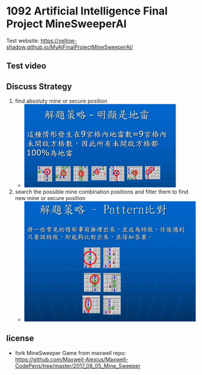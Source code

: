 # 1092 Artificial Intelligence Final Project MineSweeperAI
Test website: https://yellow-shadow.github.io/MyAIFinalProjectMineSweeperAI/

## Test video

## Discuss Strategy
1. find absoluty mine or secure position
    - ![strategy1](images/strategy1.jpg)
2. search the possible mine combination positions and filter them to find new mine or secure position
    - ![strategy2](images/strategy2.jpg)
## license
- fork MineSweeper Game from maxwell repo: https://github.com/Maxwell-Alexius/Maxwell-CodePens/tree/master/2017_08_05_Mine_Sweeper
